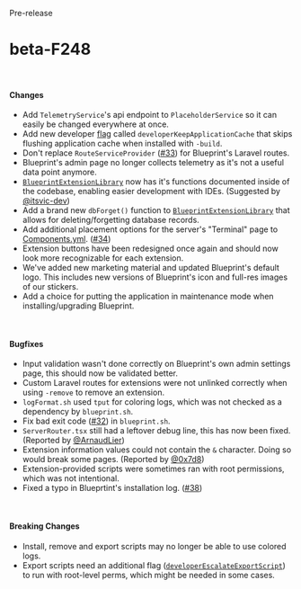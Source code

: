 <span class="badge bg-warning-subtle border border-warning-subtle text-warning-emphasis rounded-pill"><i class="bi bi-binoculars-fill"></i> Pre-release</span>
# beta-F248
<br/>

#### Changes
- Add `TelemetryService`'s api endpoint to `PlaceholderService` so it can easily be changed everywhere at once.
- Add new developer [flag](?page=documentation/flags) called `developerKeepApplicationCache` that skips flushing application cache when installed with `-build`.
- Don't replace `RouteServiceProvider` ([#33](https://github.com/BlueprintFramework/framework/pull/33)) for Blueprint's Laravel routes.
- Blueprint's admin page no longer collects telemetry as it's not a useful data point anymore.
- [`BlueprintExtensionLibrary`](?page=documentation/$blueprint) now has it's functions documented inside of the codebase, enabling easier development with IDEs. (Suggested by [@itsvic-dev](https://github.com/itsvic-dev/))
- Add a brand new `dbForget()` function to [`BlueprintExtensionLibrary`](?page=documentation/$blueprint) that allows for deleting/forgetting database records.
- Add additional placement options for the server's "Terminal" page to [Components.yml](?page=documentation/componentsyml). ([#34](https://github.com/BlueprintFramework/framework/pull/34))
- Extension buttons have been redesigned once again and should now look more recognizable for each extension.
- We've added new marketing material and updated Blueprint's default logo. This includes new versions of Blueprint's icon and full-res images of our stickers.
- Add a choice for putting the application in maintenance mode when installing/upgrading Blueprint.

<br/>

#### Bugfixes
- Input validation wasn't done correctly on Blueprint's own admin settings page, this should now be validated better.
- Custom Laravel routes for extensions were not unlinked correctly when using `-remove` to remove an extension.
- `logFormat.sh` used `tput` for coloring logs, which was not checked as a dependency by `blueprint.sh`.
- Fix bad exit code ([#32](https://github.com/BlueprintFramework/framework/pull/32)) in `blueprint.sh`.
- `ServerRouter.tsx` still had a leftover debug line, this has now been fixed. (Reported by [@ArnaudLier](https://github.com/ArnaudLier))
- Extension information values could not contain the `&` character. Doing so would break some pages. (Reported by [@0x7d8](https://github.com/0x7d8))
- Extension-provided scripts were sometimes ran with root permissions, which was not intentional.
- Fixed a typo in Blueprtint's installation log. ([#38](https://github.com/BlueprintFramework/framework/pull/38))

<br/>

#### Breaking Changes
- Install, remove and export scripts may no longer be able to use colored logs.
- Export scripts need an additional flag ([`developerEscalateExportScript`](?page=documentation/flags)) to run with root-level perms, which might be needed in some cases.